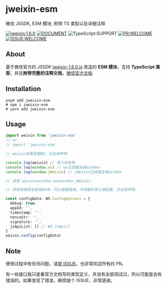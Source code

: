 # jweixin-esm

微信 JSSDK, ESM 模块, 附带 TS 类型以及详细注释

[![jweixin:1.6.0](https://img.shields.io/badge/jweixin.js-1.6.0-blue?style=flat-square&logo=WeChat)](http://res.wx.qq.com/open/js/jweixin-1.6.0.js) [![DOCUMENT](https://img.shields.io/badge/GO%20TO-DOCUMENT-blue?style=flat-square)](https://developers.weixin.qq.com/doc/offiaccount/OA_Web_Apps/JS-SDK.html) ![TypeScript:SUPPORT](https://img.shields.io/badge/TypeScript-SUPPORT-blue?style=flat-square) [![PR:WELCOME](https://img.shields.io/badge/PR-WELCOME-blue?style=flat-square)](https://github.com/wtto00/jweixin-esm/pulls) [![ISSUE:WELCOME](https://img.shields.io/badge/ISSUE-WELCOME-blue?style=flat-square)](https://github.com/wtto00/jweixin-esm/issues)

## About

基于微信官方的 JSSDK [jweixin-1.6.0.js](http://res.wx.qq.com/open/js/jweixin-1.6.0.js) 改造的 **ESM 模块**，支持 **TypeScript 类型**，并且**附带完整的注释文档**。[微信官方文档](https://developers.weixin.qq.com/doc/offiaccount/OA_Web_Apps/JS-SDK.html)

## Installation

```shell
pnpm add jweixin-esm
# npm i jweixin-esm
# yarn add jweixin-esm
```

## Usage

```typescript
import weixin from 'jweixin-esm'
// or:
// import 'jweixin-esm'

// weixin的类型是WX，已全局声明

console.log(weixin) // 导入的名称
console.log(window.wx) // wx已挂载全局window
console.log(window.jWeixin) // jWeixin已挂载全局window

// 这里 weixin=window.wx=window.jWeixin

// 所有的类型全部在WX中，可以直接使用，不用额外导入或配置。已全局声明。

const configData: WX.ConfigOptions = {
  debug: true,
  appId: '',
  timestamp: '',
  nonceStr: '',
  signature: '',
  jsApiList: [] // WX.JsApi[]
}
weixin.config(configData)
```

## Note

使用过程中有任何问题，请[提 ISSUE](https://github.com/wtto00/jweixin-esm/issues/new/choose)。也非常欢迎所有的 PR。

有一些接口我只是看官方文档写的类型定义，并没有全部测试过，所以可能是会有错误的。如果发现了错误，麻烦提个 ISSUE，非常感谢。
